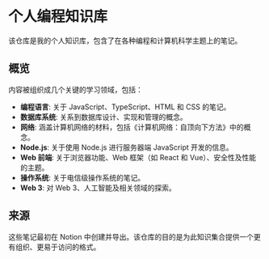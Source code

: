 # 个人编程知识库

该仓库是我的个人知识库，包含了在各种编程和计算机科学主题上的笔记。

## 概览

内容被组织成几个关键的学习领域，包括：

*   **编程语言**: 关于 JavaScript、TypeScript、HTML 和 CSS 的笔记。
*   **数据库系统**: 关系到数据库设计、实现和管理的概念。
*   **网络**: 涵盖计算机网络的材料，包括《计算机网络：自顶向下方法》中的概念。
*   **Node.js**: 关于使用 Node.js 进行服务器端 JavaScript 开发的信息。
*   **Web 前端**: 关于浏览器功能、Web 框架（如 React 和 Vue）、安全性及性能的主题。
*   **操作系统**: 关于电信级操作系统的笔记。
*   **Web 3**: 对 Web 3、人工智能及相关领域的探索。

## 来源

这些笔记最初在 Notion 中创建并导出。该仓库的目的是为此知识集合提供一个更有组织、更易于访问的格式。